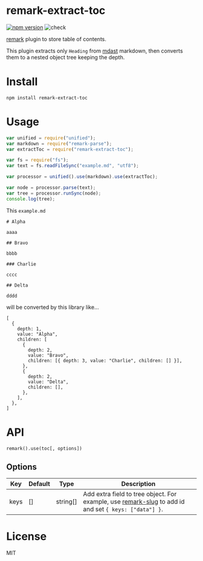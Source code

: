 # remark-extract-toc

[![npm version](https://badge.fury.io/js/remark-extract-toc.svg)](https://badge.fury.io/js/remark-extract-toc) ![check](https://github.com/inokawa/remark-extract-toc/workflows/check/badge.svg)

[remark](https://github.com/remarkjs/remark) plugin to store table of contents.

This plugin extracts only `Heading` from [mdast](https://github.com/syntax-tree/mdast) markdown, then converts them to a nested object tree keeping the depth.

# Install

```
npm install remark-extract-toc
```

# Usage

```javascript
var unified = require("unified");
var markdown = require("remark-parse");
var extractToc = require("remark-extract-toc");

var fs = require("fs");
var text = fs.readFileSync("example.md", "utf8");

var processor = unified().use(markdown).use(extractToc);

var node = processor.parse(text);
var tree = processor.runSync(node);
console.log(tree);
```

This `example.md`

```
# Alpha

aaaa

## Bravo

bbbb

### Charlie

cccc

## Delta

dddd
```

will be converted by this library like...

```
[
  {
    depth: 1,
    value: "Alpha",
    children: [
      {
        depth: 2,
        value: "Bravo",
        children: [{ depth: 3, value: "Charlie", children: [] }],
      },
      {
        depth: 2,
        value: "Delta",
        children: [],
      },
    ],
  },
]
```

# API

`remark().use(toc[, options])`

## Options

| Key  | Default | Type     | Description                                                                                                                                     |
| ---- | ------- | -------- | ----------------------------------------------------------------------------------------------------------------------------------------------- |
| keys | []      | string[] | Add extra field to tree object. For example, use [remark-slug](https://github.com/remarkjs/remark-slug) to add id and set `{ keys: ["data"] }`. |

# License

MIT
